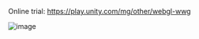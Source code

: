 Online trial: https://play.unity.com/mg/other/webgl-wwg

![image](https://github.com/xr0919/OctoCode_Programmer/assets/62006691/0abbd93f-9931-4920-a152-2a957e5e498a)

